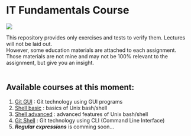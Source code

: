 # IT Fundamentals Course
<img src="https://sun9-34.userapi.com/58GKNL8hDVBVz0t6NVddq6LXDWZQUpccBBpKqw/aaqRjcuM5co.jpg">

This repository provides only exercises and tests to verify them. Lectures will not be laid out. </br>
However, some education materials are attached to each assignment. Those materials are not mine and may not be 100% relevant to the assignment, but give you an insight.
<br/><br/>
## Available courses at this moment:
1. [Git GUI](https://github.com/russdreamer/computer_literacy/tree/git_gui) : Git technology using GUI programs
2. [Shell basic](https://github.com/russdreamer/computer_literacy/tree/shell_basic) : basics of Unix bash/shell
3. [Shell advanced](https://github.com/russdreamer/computer_literacy/tree/shell_advanced) : advanced features of Unix bash/shell
4. [Git Shell](https://github.com/russdreamer/computer_literacy/tree/git_shell) : Git technology using CLI (Command Line Interface)
5. <i><b>Regular expressions</b></i> is comming soon...

